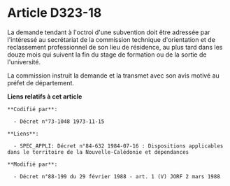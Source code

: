 # Article D323-18

La demande tendant à l'octroi d'une subvention doit être adressée par l'intéressé au secrétariat de la commission technique
d'orientation et de reclassement professionnel de son lieu de résidence, au plus tard dans les douze mois qui suivent la fin
du stage de formation ou de la sortie de l'université.

La commission instruit la demande et la transmet avec son avis motivé au préfet de département.

**Liens relatifs à cet article**

	**Codifié par**:

	  - Décret n°73-1048 1973-11-15

	**Liens**:

	  - SPEC_APPLI: Décret n°84-632 1984-07-16 : Dispositions applicables dans le territoire de la Nouvelle-Calédonie et dépendances

	**Modifié par**:

	  - Décret n°88-199 du 29 février 1988 - art. 1 (V) JORF 2 mars 1988
